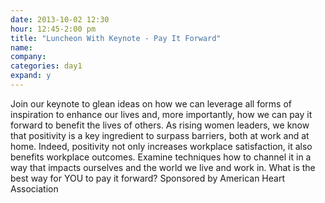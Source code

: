 ```yaml
---
date: 2013-10-02 12:30
hour: 12:45-2:00 pm
title: "Luncheon With Keynote - Pay It Forward"
name: 
company: 
categories: day1
expand: y
---
```

Join our keynote to glean ideas on how we can leverage all forms of 
inspiration to enhance our lives and, more importantly, how we can 
pay it forward to benefit the lives of others. As rising women leaders, 
we know that positivity is a key ingredient to surpass barriers, both 
at work and at home. Indeed, positivity not only increases workplace 
satisfaction, it also benefits workplace outcomes. Examine 
techniques how to channel it in a way that impacts ourselves and 
the world we live and work in. What is the best way for YOU to pay it 
forward? Sponsored by American Heart Association 
